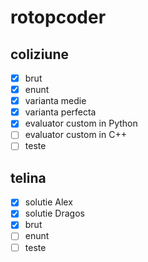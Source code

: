 # rotopcoder

## coliziune

- [x] brut
- [x] enunt
- [x] varianta medie
- [x] varianta perfecta
- [x] evaluator custom in Python
- [ ] evaluator custom in C++
- [ ] teste

## telina

- [x] solutie Alex
- [x] solutie Dragos
- [x] brut
- [ ] enunt
- [ ] teste
